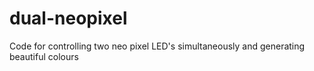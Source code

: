 # dual-neopixel
Code for controlling two neo pixel LED's simultaneously and generating beautiful colours
